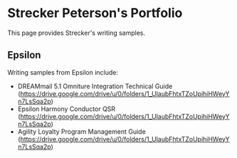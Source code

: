 # Strecker Peterson's Portfolio
This page provides Strecker's writing samples.

## Epsilon
Writing samples from Epsilon include:
- DREAMmail 5.1 Omniture Integration Technical Guide (https://drive.google.com/drive/u/0/folders/1_UlaubFhtxTZoUpihiHWeyYn7LsSqa2p)
- Epsilon Harmony Conductor QSR (https://drive.google.com/drive/u/0/folders/1_UlaubFhtxTZoUpihiHWeyYn7LsSqa2p)
- Agility Loyalty Program Management Guide (https://drive.google.com/drive/u/0/folders/1_UlaubFhtxTZoUpihiHWeyYn7LsSqa2p)
